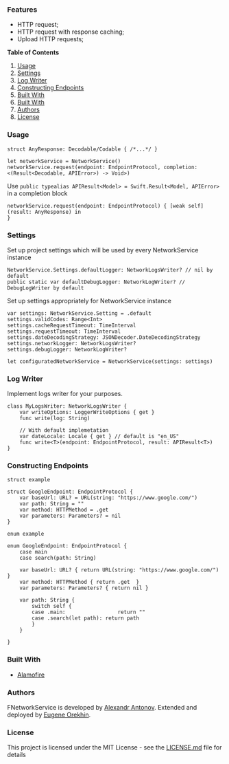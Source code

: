 ### Features

- HTTP request;
- HTTP request with response caching;
- Upload HTTP requests;

**Table of Contents**

1. [Usage](#Usage)
2. [Settings](#Settings)
3. [Log Writer](#Log-Writer)
4. [Constructing Endpoints](#Constructing-Endpoints)
5. [Built With](#Built-With)
6. [Built With](#Built-With)
7. [Authors](#Authors)
8. [License](#License)




### Usage

```
struct AnyResponse: Decodable/Codable { /*...*/ }
```

```
let networkService = NetworkService()
networkService.request(endpoint: EndpointProtocol, completion: <(Result<Decodable, APIError>) -> Void>)
```

Use `public typealias APIResult<Model> = Swift.Result<Model, APIError>` in a completion block

```
networkService.request(endpoint: EndpointProtocol) { [weak self] (result: AnyResponse) in
}
```


### Settings

Set up project settings which will be used by every NetworkService instance
```
NetworkService.Settings.defaultLogger: NetworkLogsWriter? // nil by default
public static var defaultDebugLogger: NetworkLogWriter? // DebugLogWriter by default
```

Set up settings appropriately for NetworkService instance
```
var settings: NetworkService.Setting = .default
settings.validCodes: Range<Int>
settings.cacheRequestTimeout: TimeInterval
settings.requestTimeout: TimeInterval
settings.dateDecodingStrategy: JSONDecoder.DateDecodingStrategy
settings.networkLogger: NetworkLogsWriter?
settings.debugLogger: NetworkLogWriter?

let configuratedNetworkService = NetworkService(settings: settings)
```


### Log Writer

Implement logs writer for your purposes.

```
class MyLogsWriter: NetworkLogsWriter {
    var writeOptions: LoggerWriteOptions { get }
    func write(log: String)
    
    // With default implemetation
    var dateLocale: Locale { get } // default is "en_US"
    func write<T>(endpoint: EndpointProtocol, result: APIResult<T>)
}
```


### Constructing Endpoints

`struct example`

```
struct GoogleEndpoint: EndpointProtocol {
    var baseUrl: URL? = URL(string: "https://www.google.com/")
    var path: String = ""
    var method: HTTPMethod = .get
    var parameters: Parameters? = nil
}
```

`enum example`
```
enum GoogleEndpoint: EndpointProtocol {
    case main
    case search(path: String)
    
    var baseUrl: URL? { return URL(string: "https://www.google.com/") }
    var method: HTTPMethod { return .get  }
    var parameters: Parameters? { return nil }
    
    var path: String {
        switch self {
        case .main:                 return ""
        case .search(let path): return path
        }
    }
    
}
```

### Built With

* [Alamofire](https://github.com/Alamofire/Alamofire)


### Authors

FNetworkService is developed by <a href="https://github.com/nitrey">Alexandr Antonov</a>. Extended and deployed by <a href="https://github.com/nitrey"> Eugene Orekhin</a>.


### License

This project is licensed under the MIT License - see the [LICENSE.md](LICENSE.md) file for details
